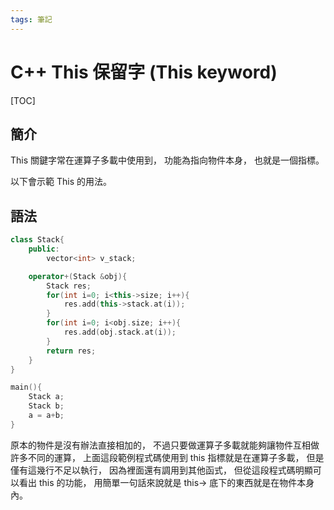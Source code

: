 ```yaml
---
tags: 筆記
---
```


# C++ This 保留字 (This keyword)

[TOC]

## 簡介

This 關鍵字常在運算子多載中使用到，
功能為指向物件本身，
也就是一個指標。

以下會示範 This 的用法。

## 語法

```cpp
class Stack{
    public:
        vector<int> v_stack;

    operator+(Stack &obj){
        Stack res;
        for(int i=0; i<this->size; i++){
            res.add(this->stack.at(i));
        }
        for(int i=0; i<obj.size; i++){
            res.add(obj.stack.at(i));
        }
        return res;
    }
}

main(){
    Stack a;
    Stack b;
    a = a+b;
}
```

原本的物件是沒有辦法直接相加的，
不過只要做運算子多載就能夠讓物件互相做許多不同的運算，
上面這段範例程式碼使用到 this 指標就是在運算子多載，
但是僅有這幾行不足以執行，
因為裡面還有調用到其他函式，
但從這段程式碼明顯可以看出 this 的功能，
用簡單一句話來說就是 this-> 底下的東西就是在物件本身內。

<!-- 未完成 -->
